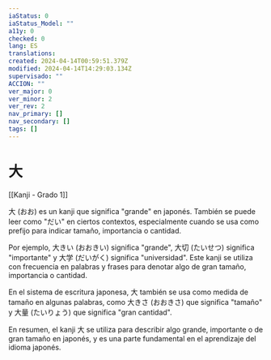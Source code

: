 ```yaml
---
iaStatus: 0
iaStatus_Model: ""
a11y: 0
checked: 0
lang: ES
translations: 
created: 2024-04-14T00:59:51.379Z
modified: 2024-04-14T14:29:03.134Z
supervisado: ""
ACCION: ""
ver_major: 0
ver_minor: 2
ver_rev: 2
nav_primary: []
nav_secondary: []
tags: []
---
```

# 大

[[Kanji - Grado 1]]

大 (おお) es un kanji que significa "grande" en japonés. También se puede leer como "だい" en ciertos contextos, especialmente cuando se usa como prefijo para indicar tamaño, importancia o cantidad.

Por ejemplo, 大きい (おおきい) significa "grande", 大切 (たいせつ) significa "importante" y 大学 (だいがく) significa "universidad". Este kanji se utiliza con frecuencia en palabras y frases para denotar algo de gran tamaño, importancia o cantidad.

En el sistema de escritura japonesa, 大 también se usa como medida de tamaño en algunas palabras, como 大きさ (おおきさ) que significa "tamaño" y 大量 (たいりょう) que significa "gran cantidad".

En resumen, el kanji 大 se utiliza para describir algo grande, importante o de gran tamaño en japonés, y es una parte fundamental en el aprendizaje del idioma japonés.
